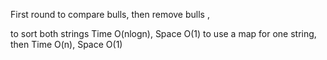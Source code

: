 
First round to compare bulls, then remove bulls , 

to sort both strings Time O(nlogn), Space O(1)
to use a map for one string, then Time O(n), Space O(1)        

